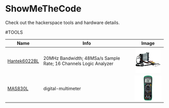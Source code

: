 # ShowMeTheCode
Check out the hackerspace tools and hardware details.



#TOOLS

| Name | Info  | Image |
| --- |  --- | :---: |
| [Hantek6022BL](https://www.hantek.com/m/productDetail/153) | 20MHz Bandwidth; 48MSa/s Sample Rate; 16 Channels Logic Analyzer | <img src="src_image/Hantek6022BL.jpg" height="80"> |
| [MAS830L](https://mastech-group.com/as/en/MAS830L) | digital-multimeter | <img src="src_image/MAS830L.png" height="80"> |

